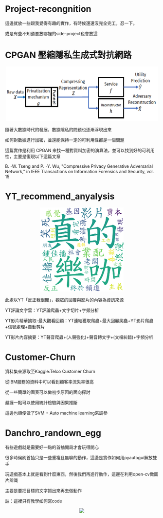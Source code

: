 # Project-recongnition
這邊就放一些跟我覺得有趣的實作，有時候還還沒完全完工，忍一下。

或是有些不知道要放哪裡的side-project也會放這


# CPGAN 壓縮隱私生成式對抗網路

<div align=center><img src="./CPGAN_example/pic/CPGAN_STRUCT.png" width="500px"/></div>

隨著大數據時代的發展，數據隱私的問題也逐漸浮現出來

如何對數據進行加密，並還能保持一定的可利用性都是一個問題

這篇實作是利用 CPGAN 來找一種對資料加密的演算法，並可以找到好的可利用性，主要是復現以下這篇文章

B. -W. Tseng and P. -Y. Wu, "Compressive Privacy Generative Adversarial Network," in IEEE Transactions on Information Forensics and Security, vol. 15



# YT_recommend_anyalysis
<div align=center><img src="./YT_analysis/wc_tf_idf_from_all_bi_word.png" width=275px"/></div>

此處以YT「反正我很閒」，觀眾的回覆與影片的內容為資訊來源

YT評論文字雲：YT評論爬蟲+文字切片+字頻分析

YT影片精華摘取-最大觀看回顧：YT連結獲取爬蟲+最大回顧爬蟲+YT影片爬蟲+信號處理+自動剪片

YT影片內容摘要：YT聲音爬蟲+(人聲強化)+聲音轉文字+(文檔糾錯)+字頻分析


# Customer-Churn
資料集來源取至Kaggle:Telco Customer Churn

從IBM服務的資料中可以看到顧客率流失率很高

從一些簡單的圖表可以做初步原因的面向探討

嚴謹一點可以使用統計檢驗與因果推斷

這邊也順便做了SVM + Auto machine learning來調參


# Danchro_randown_egg
有些遊戲就是需要好一點的首抽開局才會玩得開心

很多時候刷首抽只是一些重複且無聊的動作，這邊是實作如何用pyautogui解放雙手

玩遊戲基本上就是看到什麼東西，然後我們再進行動作，這邊在利用open-cv做圖片辨識

主要是要把目標的文字抓出來再去做動作

註：這裡只有教學如何寫code

<div align=center><img src="https://raw.githubusercontent.com/fluttering13/Project-recongnition/main/Danchro_random_egg/pic/new_img.png" width="400px"/></div>

